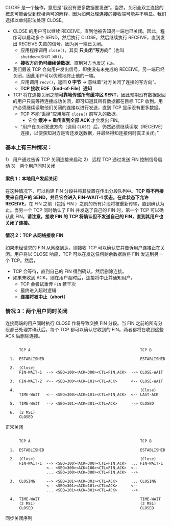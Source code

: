 CLOSE 是一个操作，意思是“我没有更多数据要发送”。当然，关闭全双工连接的概念可能会受到模棱两可的解释，因为如何处理连接的接收端可能并不明显。我们选择以单纯形法处理 CLOSE。
- CLOSE 的用户可以继续 RECEIVE，直到他被告知另一端也已关闭。因此，程序可以启动多个 SEND，然后执行 CLOSE，然后继续执行 RECEIVE，直到发出 RECEIVE 失败的信号，因为另一端已关闭。
	-  应用程序调用 `close()`，其实 **只关闭“写方向”**（也叫 `shutdown(SHUT_WR)`）。
	- **接收方向仍可继续读数据**，直到对方也发送 `FIN`。
- 我们假设 TCP 会向用户发出信号，即使没有未完成的 RECEIVE，另一端已经关闭，因此用户可以优雅地终止他的一端。
	- 应用调用 `recv()`，返回 **0 字节** → 意味着“对方关闭了连接的写方向”。
	-  **TCP 接收 EOF（End-of-File）通知**
- TCP 将在连接关闭之前**可靠地传递所有缓冲区 SENT**，因此预期没有数据返回的用户只需等待连接成功关闭，即可知道其所有数据都在目标 TCP 收到。用户必须继续读取他们关闭的连接以进行发送，直到 TCP 显示没有更多数据。
	-  TCP 不能“丢掉”应用层在 `close()` 前写入的数据。
		- 它会 **缓冲 + 重传直到全部 ACK** 才会发出 FIN。
	- “用户在关闭发送方向（调用 `CLOSE`）后，仍然必须继续读取（RECEIVE）连接，以便获知对方是否还发送数据，并最终得知连接何时真正关闭。”
### 基本上有三种情况：
1） 用户通过告诉 TCP 关闭连接来启动
2） 远程 TCP 通过发送 FIN 控制信号启动
3） 两个用户同时关闭

#### 案例 1：本地用户发起关闭
在这种情况下，可以构建 FIN 分段并将其放置在传出分段队列中。**TCP 将不再接受来自用户的 SEND，并且它会进入 FIN-WAIT-1 状态。在此状态下允许 RECEIVE**。在 FIN 之前（包括 FIN ）之前的所有片段将被重新传输，直到确认为止。当另一个 TCP 同时确认了 FIN 并发送了自己的 FIN 时，第一个 TCP 可以确认此 FIN。**请注意，接收 FIN 的 TCP 将确认但不发送自己的 FIN，直到其用户也关闭了连接。**


#### 情况 2：TCP 从网络接收 FIN

如果未经请求的 FIN 从网络到达，则接收 TCP 可以确认它并告诉用户连接正在关闭。用户将以 CLOSE 响应，TCP 可以在发送任何剩余数据后将 FIN 发送到另一个 TCP。然后，
- TCP 会等待，直到自己的 FIN 得到确认，然后删除连接。
- 如果未收到 ACK，则在用户超时后，连接将中止并通知用户。
	- TCP 会尝试重传 `FIN` 若干次
	- 最终进入超时逻辑
	- **连接将被中止（abort）**
### 情况 3：两个用户同时关闭
连接两端的用户同时执行 CLOSE 作将导致交换 FIN 分段。当 FIN 之前的所有分段都已处理并确认后，每个 TCP 都可以确认它收到的 FIN。两者都将在收到这些 ACK 后删除连接。

```
  
      TCP A                                                TCP B  
  
  1.  ESTABLISHED                                          ESTABLISHED  
  
  2.  (Close)
      FIN-WAIT-1  --> <SEQ=100><ACK=300><CTL=FIN,ACK>  --> CLOSE-WAIT  
  
  3.  FIN-WAIT-2  <-- <SEQ=300><ACK=101><CTL=ACK>      <-- CLOSE-WAIT  
  
  4.                                                       (Close)
      TIME-WAIT   <-- <SEQ=300><ACK=101><CTL=FIN,ACK>  <-- LAST-ACK  
  
  5.  TIME-WAIT   --> <SEQ=101><ACK=301><CTL=ACK>      --> CLOSED  
  
  6.  (2 MSL)
      CLOSED
```
正常关闭
```
  
      TCP A                                                TCP B  
  
  1.  ESTABLISHED                                          ESTABLISHED  
  
  2.  (Close)                                              (Close)
      FIN-WAIT-1  --> <SEQ=100><ACK=300><CTL=FIN,ACK>  ... FIN-WAIT-1
                  <-- <SEQ=300><ACK=100><CTL=FIN,ACK>  <--
                  ... <SEQ=100><ACK=300><CTL=FIN,ACK>  -->  
  
  3.  CLOSING     --> <SEQ=101><ACK=301><CTL=ACK>      ... CLOSING
                  <-- <SEQ=301><ACK=101><CTL=ACK>      <--
                  ... <SEQ=101><ACK=301><CTL=ACK>      -->  
  
  4.  TIME-WAIT                                            TIME-WAIT
      (2 MSL)                                              (2 MSL)
      CLOSED                                               CLOSED
```
同步关闭序列